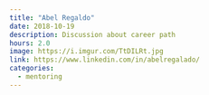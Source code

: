```yaml
---
title: "Abel Regaldo"
date: 2018-10-19
description: Discussion about career path
hours: 2.0
image: https://i.imgur.com/TtDILRt.jpg
link: https://www.linkedin.com/in/abelregalado/
categories:
  - mentoring
---
```

